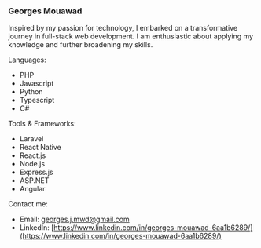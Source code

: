 <h3>Georges Mouawad</h3>

Inspired by my passion for technology, I embarked on a transformative journey in full-stack web development. I am enthusiastic about applying my knowledge and further broadening my skills.

Languages:
- PHP
- Javascript
- Python
- Typescript
- C#

Tools & Frameworks:
- Laravel
- React Native
- React.js
- Node.js
- Express.js
- ASP.NET
- Angular

<!-- DBMS:
- MySQL
- PostgreSQL
- Cloud Firestore
- MongoDB -->

Contact me:
- Email: [georges.j.mwd@gmail.com](mailto:georges.j.mwd@gmail.com)
- LinkedIn: [https://www.linkedin.com/in/georges-mouawad-6aa1b6289/](https://www.linkedin.com/in/georges-mouawad-6aa1b6289/)
